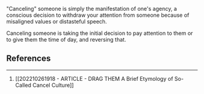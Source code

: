 
"Canceling" someone is simply the manifestation of one's agency, a conscious decision to withdraw your attention from someone because of misaligned values or distasteful speech.

Canceling someone is taking the initial decision to pay attention to them or to give them the time of day, and reversing that. 

## References
---
1. [[202210261918 - ARTICLE - DRAG THEM A Brief Etymology of So-Called Cancel Culture]]
